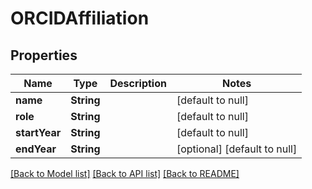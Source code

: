 # ORCIDAffiliation
## Properties

| Name | Type | Description | Notes |
|------------ | ------------- | ------------- | -------------|
| **name** | **String** |  | [default to null] |
| **role** | **String** |  | [default to null] |
| **startYear** | **String** |  | [default to null] |
| **endYear** | **String** |  | [optional] [default to null] |

[[Back to Model list]](../README.md#documentation-for-models) [[Back to API list]](../README.md#documentation-for-api-endpoints) [[Back to README]](../README.md)

